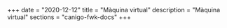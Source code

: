 +++
date        = "2020-12-12"
title       = "Màquina virtual"
description = "Màquina virtual"
sections    = "canigo-fwk-docs"
+++
